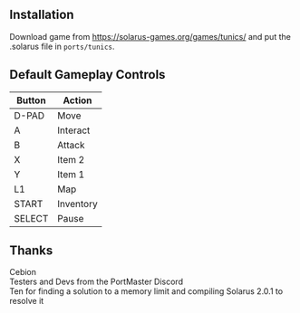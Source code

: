 ## Installation
Download game from https://solarus-games.org/games/tunics/ and put the .solarus file in `ports/tunics`.

## Default Gameplay Controls
| Button | Action |
|--|--|
|D-PAD|Move|
|A|Interact|
|B|Attack||
|X|Item 2|
|Y|Item 1|
|L1|Map|
|START|Inventory|
|SELECT|Pause|

## Thanks
Cebion  
Testers and Devs from the PortMaster Discord  
Ten for finding a solution to a memory limit and compiling Solarus 2.0.1 to resolve it  




